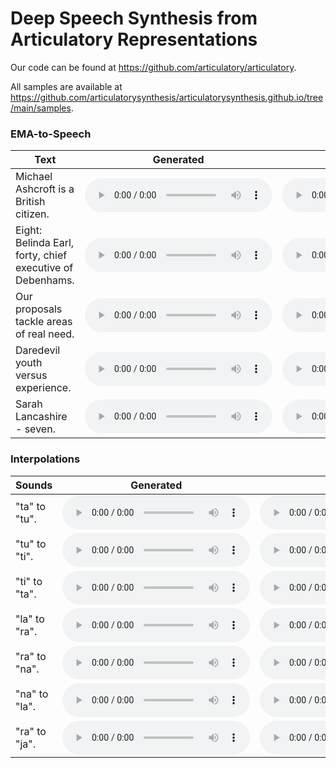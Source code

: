 # Deep Speech Synthesis from Articulatory Representations

Our code can be found at https://github.com/articulatory/articulatory.

All samples are available at https://github.com/articulatorysynthesis/articulatorysynthesis.github.io/tree/main/samples.

### EMA-to-Speech

| **Text** | **Generated** | **True** |  
| --- | --- | --- |  
| Michael Ashcroft is a British citizen. | <audio controls=""> <source src="samples/mngu0_gen/mngu0_s1_0020_gen.mp3"> </audio> | <audio controls=""> <source src="samples/mngu0_true/mngu0_s1_0020.mp3"> </audio> |  
| Eight: Belinda Earl, forty, chief executive of Debenhams. | <audio controls=""> <source src="samples/mngu0_gen/mngu0_s1_0120_gen.mp3"> </audio> | <audio controls=""> <source src="samples/mngu0_true/mngu0_s1_0120.mp3"> </audio> |  
| Our proposals tackle areas of real need. | <audio controls=""> <source src="samples/mngu0_gen/mngu0_s1_0240_gen.mp3"> </audio> | <audio controls=""> <source src="samples/mngu0_true/mngu0_s1_0240.mp3"> </audio> |  
| Daredevil youth versus experience. | <audio controls=""> <source src="samples/mngu0_gen/mngu0_s1_0380_gen.mp3"> </audio> | <audio controls=""> <source src="samples/mngu0_true/mngu0_s1_0380.mp3"> </audio> |  
| Sarah Lancashire - seven. | <audio controls=""> <source src="samples/mngu0_gen/mngu0_s1_0400_gen.mp3"> </audio> | <audio controls=""> <source src="samples/mngu0_true/mngu0_s1_0400.mp3"> </audio> |  

### Interpolations

| **Sounds** | **Generated** | **True** |  
| --- | --- | --- |  
| "ta" to "tu". | <audio controls=""> <source src="samples/interp_gen/ta_tu.mp3"> </audio> | <audio controls=""> <source src="samples/interp_true/ta_tu.mp3"> </audio> |  
| "tu" to "ti". | <audio controls=""> <source src="samples/interp_gen/tu_ti.mp3"> </audio> | <audio controls=""> <source src="samples/interp_true/tu_ti.mp3"> </audio> |  
| "ti" to "ta". | <audio controls=""> <source src="samples/interp_gen/ti_ta.mp3"> </audio> | <audio controls=""> <source src="samples/interp_true/ti_ta.mp3"> </audio> |  
| "la" to "ra". | <audio controls=""> <source src="samples/interp_gen/l_a_r_a.mp3"> </audio> | <audio controls=""> <source src="samples/interp_true/l_a_r_a.mp3"> </audio> |  
| "ra" to "na". | <audio controls=""> <source src="samples/interp_gen/r_a_n_a.mp3"> </audio> | <audio controls=""> <source src="samples/interp_true/r_a_n_a.mp3"> </audio> |  
| "na" to "la". | <audio controls=""> <source src="samples/interp_gen/n_a_l_a.mp3"> </audio> | <audio controls=""> <source src="samples/interp_true/n_a_l_a.mp3"> </audio> |  
| "ra" to "ja". | <audio controls=""> <source src="samples/interp_gen/r_a_j_a.mp3"> </audio> | <audio controls=""> <source src="samples/interp_true/r_a_j_a.mp3"> </audio> |  